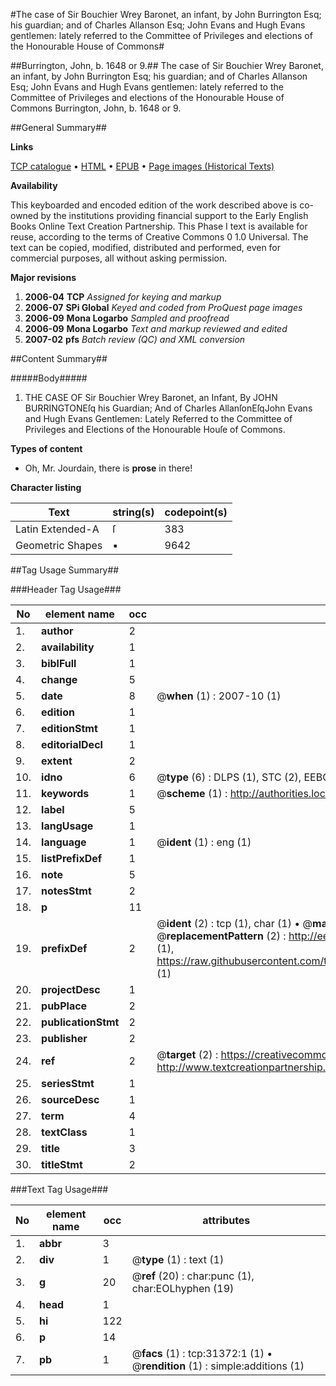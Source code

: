 #The case of Sir Bouchier Wrey Baronet, an infant, by John Burrington Esq; his guardian; and of Charles Allanson Esq; John Evans and Hugh Evans gentlemen: lately referred to the Committee of Privileges and elections of the Honourable House of Commons#

##Burrington, John, b. 1648 or 9.##
The case of Sir Bouchier Wrey Baronet, an infant, by John Burrington Esq; his guardian; and of Charles Allanson Esq; John Evans and Hugh Evans gentlemen: lately referred to the Committee of Privileges and elections of the Honourable House of Commons
Burrington, John, b. 1648 or 9.

##General Summary##

**Links**

[TCP catalogue](http://www.ota.ox.ac.uk/tcp/)  • 
[HTML](http://tei.it.ox.ac.uk/tcp/Texts-HTML/free/A30/A30509.html)  • 
[EPUB](http://tei.it.ox.ac.uk/tcp/Texts-EPUB/free/A30/A30509.epub) • 
[Page images (Historical Texts)](https://data.historicaltexts.jisc.ac.uk/view?pubId=eebo-99826960e&pageId=eebo-99826960e-31372-1)

**Availability**

This keyboarded and encoded edition of the
	       work described above is co-owned by the institutions
	       providing financial support to the Early English Books
	       Online Text Creation Partnership. This Phase I text is
	       available for reuse, according to the terms of Creative
	       Commons 0 1.0 Universal. The text can be copied,
	       modified, distributed and performed, even for
	       commercial purposes, all without asking permission.

**Major revisions**

1. __2006-04__ __TCP__ *Assigned for keying and markup*
1. __2006-07__ __SPi Global__ *Keyed and coded from ProQuest page images*
1. __2006-09__ __Mona Logarbo__ *Sampled and proofread*
1. __2006-09__ __Mona Logarbo__ *Text and markup reviewed and edited*
1. __2007-02__ __pfs__ *Batch review (QC) and XML conversion*

##Content Summary##

#####Body#####

1. THE CASE OF Sir Bouchier Wrey Baronet, an Infant, By JOHN BURRINGTONEſq his Guardian; And of Charles AllanſonEſqJohn Evans and Hugh Evans Gentlemen: Lately Referred to the Committee of Privileges and Elections of the Honourable Houſe of Commons.

**Types of content**

  * Oh, Mr. Jourdain, there is **prose** in there!

**Character listing**


|Text|string(s)|codepoint(s)|
|---|---|---|
|Latin Extended-A|ſ|383|
|Geometric Shapes|▪|9642|

##Tag Usage Summary##

###Header Tag Usage###

|No|element name|occ|attributes|
|---|---|---|---|
|1.|__author__|2||
|2.|__availability__|1||
|3.|__biblFull__|1||
|4.|__change__|5||
|5.|__date__|8| @__when__ (1) : 2007-10 (1)|
|6.|__edition__|1||
|7.|__editionStmt__|1||
|8.|__editorialDecl__|1||
|9.|__extent__|2||
|10.|__idno__|6| @__type__ (6) : DLPS (1), STC (2), EEBO-CITATION (1), PROQUEST (1), VID (1)|
|11.|__keywords__|1| @__scheme__ (1) : http://authorities.loc.gov/ (1)|
|12.|__label__|5||
|13.|__langUsage__|1||
|14.|__language__|1| @__ident__ (1) : eng (1)|
|15.|__listPrefixDef__|1||
|16.|__note__|5||
|17.|__notesStmt__|2||
|18.|__p__|11||
|19.|__prefixDef__|2| @__ident__ (2) : tcp (1), char (1)  •  @__matchPattern__ (2) : ([0-9\-]+):([0-9IVX]+) (1), (.+) (1)  •  @__replacementPattern__ (2) : http://eebo.chadwyck.com/downloadtiff?vid=$1&page=$2 (1), https://raw.githubusercontent.com/textcreationpartnership/Texts/master/tcpchars.xml#$1 (1)|
|20.|__projectDesc__|1||
|21.|__pubPlace__|2||
|22.|__publicationStmt__|2||
|23.|__publisher__|2||
|24.|__ref__|2| @__target__ (2) : https://creativecommons.org/publicdomain/zero/1.0/ (1), http://www.textcreationpartnership.org/docs/. (1)|
|25.|__seriesStmt__|1||
|26.|__sourceDesc__|1||
|27.|__term__|4||
|28.|__textClass__|1||
|29.|__title__|3||
|30.|__titleStmt__|2||


###Text Tag Usage###

|No|element name|occ|attributes|
|---|---|---|---|
|1.|__abbr__|3||
|2.|__div__|1| @__type__ (1) : text (1)|
|3.|__g__|20| @__ref__ (20) : char:punc (1), char:EOLhyphen (19)|
|4.|__head__|1||
|5.|__hi__|122||
|6.|__p__|14||
|7.|__pb__|1| @__facs__ (1) : tcp:31372:1 (1)  •  @__rendition__ (1) : simple:additions (1)|
